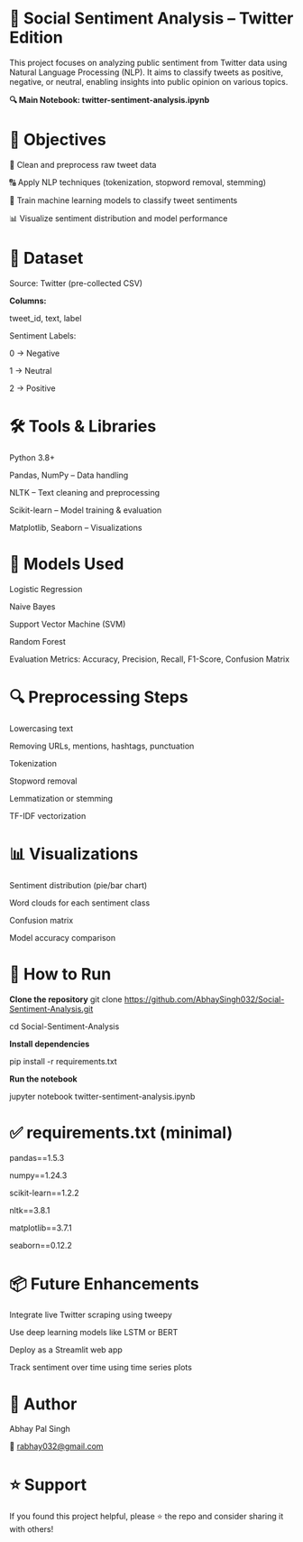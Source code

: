 # 💬 Social Sentiment Analysis – Twitter Edition

This project focuses on analyzing public sentiment from Twitter data using Natural Language Processing (NLP). It aims to classify tweets as positive, negative, or neutral, enabling insights into public opinion on various topics.

**🔍 Main Notebook: twitter-sentiment-analysis.ipynb**


# 🎯 Objectives

🧹 Clean and preprocess raw tweet data

🔠 Apply NLP techniques (tokenization, stopword removal, stemming)

🧠 Train machine learning models to classify tweet sentiments

📊 Visualize sentiment distribution and model performance


# 📁 Dataset

Source: Twitter (pre-collected CSV)

**Columns:**

tweet_id, text, label

Sentiment Labels:

0 → Negative

1 → Neutral

2 → Positive


# 🛠 Tools & Libraries

Python 3.8+

Pandas, NumPy – Data handling

NLTK – Text cleaning and preprocessing

Scikit-learn – Model training & evaluation

Matplotlib, Seaborn – Visualizations


# 🧪 Models Used

Logistic Regression

Naive Bayes

Support Vector Machine (SVM)

Random Forest

Evaluation Metrics: Accuracy, Precision, Recall, F1-Score, Confusion Matrix


# 🔍 Preprocessing Steps

Lowercasing text

Removing URLs, mentions, hashtags, punctuation

Tokenization

Stopword removal

Lemmatization or stemming

TF-IDF vectorization


# 📊 Visualizations

Sentiment distribution (pie/bar chart)

Word clouds for each sentiment class

Confusion matrix

Model accuracy comparison


# 🚀 How to Run

**Clone the repository**
git clone https://github.com/AbhaySingh032/Social-Sentiment-Analysis.git

cd Social-Sentiment-Analysis

**Install dependencies**

pip install -r requirements.txt

**Run the notebook**

jupyter notebook twitter-sentiment-analysis.ipynb

# ✅ requirements.txt (minimal)

pandas==1.5.3

numpy==1.24.3

scikit-learn==1.2.2

nltk==3.8.1

matplotlib==3.7.1

seaborn==0.12.2


# 📦 Future Enhancements

Integrate live Twitter scraping using tweepy

Use deep learning models like LSTM or BERT

Deploy as a Streamlit web app

Track sentiment over time using time series plots

# 👤 Author

Abhay Pal Singh

📧 rabhay032@gmail.com


# ⭐️ Support

If you found this project helpful, please ⭐ the repo and consider sharing it with others!

